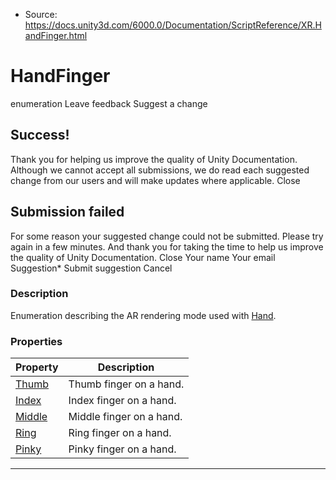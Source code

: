 * Source: https://docs.unity3d.com/6000.0/Documentation/ScriptReference/XR.HandFinger.html

# HandFinger
enumeration
Leave feedback
Suggest a change
## Success!
Thank you for helping us improve the quality of Unity Documentation. Although we cannot accept all submissions, we do read each suggested change from our users and will make updates where applicable.
Close
## Submission failed
For some reason your suggested change could not be submitted. Please <a>try again</a> in a few minutes. And thank you for taking the time to help us improve the quality of Unity Documentation.
Close
Your name Your email Suggestion* Submit suggestion
Cancel
### Description
Enumeration describing the AR rendering mode used with [Hand](https://docs.unity3d.com/6000.0/Documentation/ScriptReference/XR.Hand.html).
### Properties
Property | Description  
---|---  
[Thumb](https://docs.unity3d.com/6000.0/Documentation/ScriptReference/XR.HandFinger.Thumb.html) | Thumb finger on a hand.  
[Index](https://docs.unity3d.com/6000.0/Documentation/ScriptReference/XR.HandFinger.Index.html) | Index finger on a hand.  
[Middle](https://docs.unity3d.com/6000.0/Documentation/ScriptReference/XR.HandFinger.Middle.html) | Middle finger on a hand.  
[Ring](https://docs.unity3d.com/6000.0/Documentation/ScriptReference/XR.HandFinger.Ring.html) | Ring finger on a hand.  
[Pinky](https://docs.unity3d.com/6000.0/Documentation/ScriptReference/XR.HandFinger.Pinky.html) | Pinky finger on a hand.  
* * *
